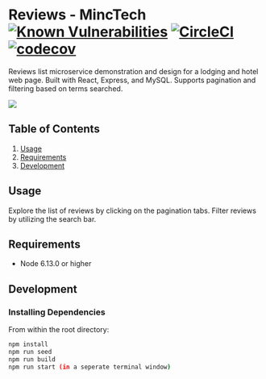 # Reviews - MincTech [![Known Vulnerabilities](https://snyk.io/test/github/ajfojas/reviews/badge.svg?targetFile=package.json)](https://snyk.io/test/github/ajfojas/reviews?targetFile=package.json) [![CircleCI](https://circleci.com/gh/ajfojas/reviews.svg?style=shield)](https://circleci.com/gh/ajfojas/reviews) [![codecov](https://codecov.io/gh/ajfojas/reviews/branch/master/graph/badge.svg)](https://codecov.io/gh/ajfojas/reviews)

Reviews list microservice demonstration and design for a lodging and hotel web page. Built with React, Express, and MySQL. Supports pagination and filtering based on terms searched.

![](https://i.imgur.com/HeaKibu.gif)

## Table of Contents

1. [Usage](#Usage)
2. [Requirements](#requirements)
3. [Development](#development)

## Usage

Explore the list of reviews by clicking on the pagination tabs. Filter reviews by utilizing the search bar.

## Requirements

- Node 6.13.0 or higher

## Development

### Installing Dependencies

From within the root directory:

```sh
npm install
npm run seed
npm run build
npm run start (in a seperate terminal window)
```
